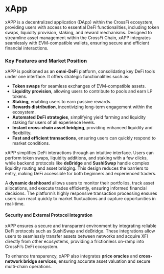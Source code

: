 # xApp

xAPP is a decentralized application (DApp) within the CrossFi ecosystem, providing users with access to essential DeFi functionalities, including token swaps, liquidity provision, staking, and reward mechanisms. Designed to streamline asset management within the CrossFi Chain, xAPP integrates seamlessly with EVM-compatible wallets, ensuring secure and efficient financial interactions.

### Key Features and Market Position

xAPP is positioned as an **omni-DeFi** platform, consolidating key DeFi tools under one interface. It offers strategic functionalities such as:

* **Token swaps** for seamless exchanges of EVM-compatible assets.
* **Liquidity provision**, allowing users to contribute to pools and earn LP tokens.
* **Staking**, enabling users to earn passive rewards.
* **Rewards distribution**, incentivizing long-term engagement within the ecosystem.
* **Automated DeFi strategies**, simplifying yield farming and liquidity staking for users of all experience levels.
* **Instant cross-chain asset bridging**, providing enhanced liquidity and flexibility.
* **Fast and efficient transactions**, ensuring users can quickly respond to market conditions.

xAPP simplifies DeFi interactions through an intuitive interface. Users can perform token swaps, liquidity additions, and staking with a few clicks, while backend protocols like **deBridge** and **SushiSwap** handle complex liquidity routing and asset bridging. This design reduces the barriers to entry, making DeFi accessible for both beginners and experienced traders.

A **dynamic dashboard** allows users to monitor their portfolios, track asset allocations, and execute trades efficiently, ensuring informed financial decisions. The platform’s highly responsive transaction processing ensures users can react quickly to market fluctuations and capture opportunities in real-time.

#### Security and External Protocol Integration

xAPP ensures a secure and transparent environment by integrating reliable DeFi protocols such as SushiSwap and deBridge. These integrations allow users to seamlessly transfer assets between networks and acquire XFI directly from other ecosystems, providing a frictionless on-ramp into CrossFi’s DeFi ecosystem.

To enhance transparency, xAPP also integrates **price oracles** and **cross-network bridge services**, ensuring accurate asset valuation and secure multi-chain operations.
